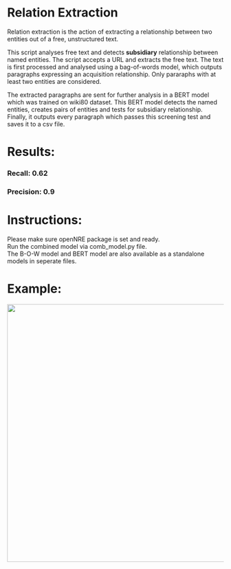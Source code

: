 # Relation Extraction
Relation extraction is the action of extracting a relationship between two entities out of a free, unstructured text. 

This script analyses free text and detects <b>subsidiary</b> relationship between named entities. 
The script accepts a URL and extracts the free text. The text is first processed and analysed using a bag-of-words model, which outputs paragraphs expressing an acquisition
relationship. Only pararaphs with at least two entities are considered.

The extracted paragraphs are sent for further analysis in a BERT model which was trained on wiki80 dataset. 
This BERT model detects the named entities, creates pairs of entities and tests for subsidiary relationship. 
Finally, it outputs every paragraph which passes this screening test and saves it to a csv file.


# Results:
### Recall: 0.62
### Precision: 0.9

# Instructions:
Please make sure openNRE package is set and ready.<br>
Run the combined model via comb_model.py file. <br>
The B-O-W model and BERT model are also available as a standalone models in seperate files. <br>

# Example:

<p align="center">
  <img src="https://user-images.githubusercontent.com/63307931/111141507-4f764a00-858c-11eb-9fe2-9815c372f1e7.png" width="600"><br><br>
</p>
